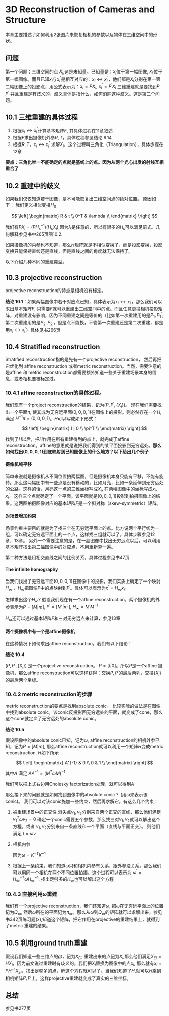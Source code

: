 # 3D Reconstruction of Cameras and Structure

本章主要描述了如何利用2张图片来恢复相机的参数以及物体在三维空间中的形状。

## 问题 
第一个问题：三维空间的点 $X_i$,这是未知量。已知量是：$x_i$位于第一幅图像, $x^{'}_i$位于第一幅图像。而且已知$x_i$与$x^{'}_i$是相互对应的：$x_i \leftrightarrow x^{'}_i$，他们都是$X_i$分别在第一第二幅图像上的投影点，用公式表示为：$x_i = PX_i$, $x^{'}_i = P^{'}X_i$
三维重建就是要找到$P, P^{'}$ 并且重建是有歧义的，歧义具体是指什么，如何消除这种歧义。这是第二个问题。

## 10.1 三维重建的具体过程
1. 根据$x_i \leftrightarrow x^{'}_i$计算基本矩阵$F$, 其具体过程在11章叙述
2. 根据F求出摄像机外参$R,T$，具体过程参见结论 9.14
3. 根据$R,T$，$x_i \leftrightarrow x^{'}_i$ 求解$X_i$，这个过程叫三角化（Triangulation），具体步骤在12章

**要点**：**三角化唯一不能确定的点就是基线上的点。因为从两个光心出发的射线互相重合了**

## 10.2 重建中的歧义

如果我们仅仅知道若干图像，是不可能恢复出三维空间点的绝对位置。
原因如下：
我们定义相似变换$H_S$

$$
 \left[
 \begin{matrix}
   R & t \\
   0^T & \lambda \\
  \end{matrix}
  \right] 
$$

我们有$PX_i = (PH^{-1}_s) (H_sX_i)$,因为$\lambda$是任意的，所以有很多的$H_s$可以满足前式。几何解释参见书中265页图10.2.

如果摄像机的内参也不知道，那么$H$矩阵就是不相似变换了，而是投影变换，投影变换只能保持直线还是直线，但是直线之间的角度就无法保持了。

以下介绍几种不同的重建类型。

## 10.3 projective reconstruction

projective reconstruction的特点是相机没有标定。

**结论 10.1**：如果两幅图像中若干对应点已知，具体表示为$x_i \leftrightarrow x^{'}_i$，那么我们可以求出基本矩阵$F$, 只需要$F$就可以重建出三维空间中的点。而且任意更换相机投影矩阵，对重建没有影响，因为不同重建之间是等价的（比如第一次重建用的是$P_1,P^{'}_1$,第二次重建用的是$P_2,P^{'}_2$，但是点不能换，不管第一次重建还是第二次重建，都是用$x_i \leftrightarrow x^{'}_i$）具体见书266页

## 10.4   Stratified reconstruction

 Stratified reconstruction指的是先有一个projective reconstruction， 然后再把它优化到 affine reconstruction 或者metric reconstruction。当然，需要注意的是affine 和 metric reconstruction都需要额外知道一些关于重建场景本身的信息，或者相机要被标定过。

 ### 10.4.1 affine reconstruction的具体过程。
 我们现有一个project reconstruction的结果，记为$(P,P^{'},\{X_i\})$。 现在我们需要找出一个平面$\pi$, 使其成为无穷远平面$(0,0,0,1)$在图像上的投影。则必然存在一个$H$, 满足 $H^{-1}\pi = (0,0,0,1)$。$H$可以写成如下形式：

 $$
 \left[
 \begin{matrix}
   I | 0 \\
   \pi^T  \\
  \end{matrix}
  \right] 
 $$

 找到了$H$以后，把$H$作用在所有重建得到的点上，就完成了affine reconstruction。affine的意思就是说把我们得到的某平面投影到无穷远处。**那么如何找出$(0,0,0,1)$到底映射到已知图像上的什么地方？以下给出几个例子**

 #### 摄像机纯平移
 简单来说就是摄像机从不同位置拍两幅图，但是摄像机本身只能有平移，不能有旋转。那么这两幅图中有一些点是没有移动的，比如月亮，比如一条延伸到无穷远处的公路。这样的话，月亮这一点的三维坐标写成$X_i$, 在两幅图像中的坐标写成$x_i,x^{'}_i$。这样三个点就确定了一个平面。该平面就是$(0,0,0,1)$投影到拍摄图像上的结果。这两图拍摄图像对应的基本矩阵$F$是一个斜对称（skew-symmetric）矩阵。

 #### 对场景增加约束
 场景约束主要目的就是为了找三个在无穷远平面上的点。比方说两个平行线为一组，可以确定无穷远平面上的一个点，这样找三组就可以了。具体步骤参见12章，13章。
 另外一个需要注意的是，在一副图像中找出无穷远点以后，可以利用基本矩阵找出第二幅图像中的对应点，不用重新算一遍。

 第二种方法是用相交直线之间的比例关系，具体过程参见书47页

 #### The infinite homography
 当我们找出了无穷远平面$(0,0,0,1)$在图像中的投影，我们实质上确定了一个映射$H_{\infty}$ ，$H_{\infty}$把图像$P$中的点映射到$P^{'}$。具体可以表示为$x^{'} = H_{\infty}x_i$。

 怎样求出这个$H_{\infty}$? 假设我们现在有一个affine reconstruction，两个摄像机的外参表示为$P=[M|m]$, $P^{'}=[M^{'}|m^{'}]$, $H_{\infty} = M^{'}M^{-1}$

 $H_{\infty}$还可以通过基本矩阵$F$和三对无穷远点来计算，参见13章

 #### 两个摄像机中有一个是affine摄像机

 在这种情况下如何求出affine reconstruction。我们有以下结论：

  **结论 10.4**

 $(P,P^{'},\{X_i\})$ 是一个projective reconstruction。 $P=[I|0]$。所以$P$是一个affine 摄像机，那么affine reconstruction可以这样获得：交换$P,P^{'}$的最后两列，交换$\{X_i\}$ 的最后两个坐标。

 ### 10.4.2 metric reconstruction的步骤

 metric reconstruction的要点是找到absolute conic。
 比较实际的做法是在图像中找到absolute conic，该conic反投影回无穷远处的平面，就变成了cone，那么这个cone就定义了无穷远处的absolute conic。

 **结论 10.5**

 假设图像中的absolute conic已知，记为$\omega$, affine reconstruction的相机外参已知，记为$P=[M|m]$, 那么affine reconstruction就可以利用一个矩阵$H$变成metric reconstruction. $H$如下所示

 $$
 \left[
 \begin{matrix}
   A^{-1} & 0 \\
   0      & 1  \\
  \end{matrix}
  \right] 
 $$

 其中$A$ 满足 $AA^{-1} = (M^{T}\omega M)^{-1}$

 我们可以把上式右边用Cholesky factorization处理，就可以得到$A$

 那么接下来的问题就是如何找到图像中的absolute conic？ (用$\omega$来表示该conic)。
 我们可以对该conic施加一些约束，然后再求解它。有这么几个约束：

 1. 被重建场景中的正交性
   消失点$v_1,v_2$分别来自两个正交的直线，那么他们满足 $v_1^{T} \omega v_2 = 0$ 确定一个conic需要五个参数，那么找三对$v_1,v_2$就可以解出这个方程。或者 $v_1,v_2$分别来自一条直线和一个平面（直线与平面正交）。 则他们满足 $l=\omega v$
 
 2. 相机内参
   
    因为$\omega = K^{-T}K^{-1}$

 3. 根据上一条约束，我们知道$\omega$只和相机内参有关系，跟外参没关系。那么我们可以用同一个相机在两个不同位置拍摄。这个过程可以表示为 $\omega^{'} = H^{-T}_{\infty}\omega H^{-1}_{\infty}$. 找出足够多的$H_{\infty}$也可以解出这个方程

 ### 10.4.3 直接利用$\omega$重建

 我们有一个projective reconstruction，我们还知道$\omega$, 把$\omega$在无穷远平面上的位置记为$\Omega_{\infty}$, 然后$\omega$所在的平面记为$\pi_{\infty}$。那么从$\omega$到$\Omega_{\infty}$的矩阵就可以求解出来，参见书342页练习题(x),知道这个矩阵，把它作用在projective的重建结果上，就得到了metric 重建的结果。

 ## 10.5 利用ground truth重建
 假设我们知道一些三维点的gt，记为$X_{Ei}$, 重建出来的点记为$X_i$,那么他们满足$X_{Ei} = HX_i$，因为前文说过重建时有歧义的。我们把$X_i$替换为图像中的点$x_i$, 那么就有$x_i = PH^{-1}X_{Ei}$，找出足够多的点，解这个方程就可以了。当我们知道了$H$,就可以$H$乘到相机矩阵$P,P^{'}$上，这样projective重建就变成了真实的三维坐标。

 ## 总结
 参见书277页





